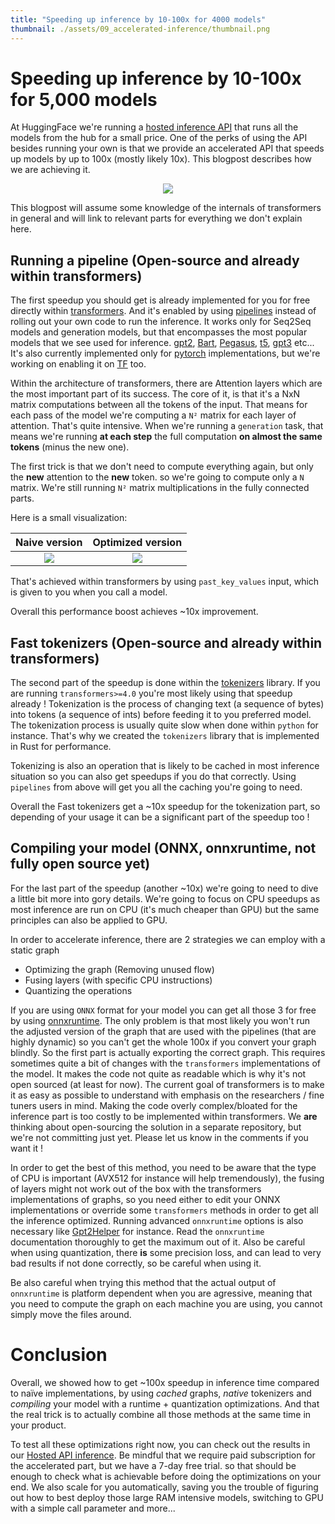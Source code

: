 ```yaml
---
title: "Speeding up inference by 10-100x for 4000 models"
thumbnail: ./assets/09_accelerated-inference/thumbnail.png
---
```


# **Speeding up inference by 10-100x for 5,000 models**

At HuggingFace we're running a [hosted inference API](https://huggingface.co/pricing) that runs
all the models from the hub for a small price. One of the perks of using the API besides running
your own is that we provide an accelerated API that speeds up models by up to 100x (mostly likely 10x). This blogpost describes how we are achieving it.


<p align="center">
  <img src="/blog/assets/accelerated-inference/thumbnail.png" />
</p>


This blogpost will assume some knowledge of the internals of transformers in general
and will link to relevant parts for everything we don't explain here.

## Running a pipeline (Open-source and already within transformers)

The first speedup you should get is already implemented for you for free directly
within [transformers](https://github.com/huggingface/transformers). And it's enabled
by using [pipelines](https://huggingface.co/transformers/main_classes/pipelines.html?highlight=pipelines) instead of rolling out your own code to run the inference.
It works only for Seq2Seq models and generation models, but that encompasses the
most popular models that we see used for inference. [gpt2](https://cdn.openai.com/better-language-models/language_models_are_unsupervised_multitask_learners.pdf), [Bart](https://arxiv.org/abs/1910.13461),
[Pegasus](https://arxiv.org/abs/1912.08777), [t5](https://arxiv.org/abs/1910.10683), [gpt3](https://arxiv.org/abs/2005.14165) etc... It's also currently implemented only for [pytorch](https://pytorch.org/)
implementations, but we're working on enabling it on [TF](https://www.tensorflow.org/) too.

Within the architecture of transformers, there are Attention layers which are
the most important part of its success. The core of it, is that it's a NxN
matrix computations between all the tokens of the input. That means for each
pass of the model we're computing a `N²` matrix for each layer of attention.
That's quite intensive. When we're running a `generation` task, that means we're
running **at each step** the full computation **on almost the same tokens** (minus the new one).

The first trick is that we don't need to compute everything again, but only the **new**
attention to the **new** token. so we're going to compute only a `N` matrix. We're still
running `N²` matrix multiplications in the fully connected parts.

Here is a small visualization:

| Naive version                                                                                             | Optimized version                                                                                       |
|:---------------------------------------------------------------------------------------------------------:|:-------------------------------------------------------------------------------------------------------:|
|![](/blog/assets/accelerated-inference/unoptimized_graph.png)|![](/blog/assets/accelerated-inference/optimized_graph.png)|

That's achieved within transformers by using `past_key_values` input, which is
given to you when you call a model. 

Overall this performance boost achieves ~10x improvement.


## Fast tokenizers (Open-source and already within transformers)

The second part of the speedup is done within the [tokenizers](https://github.com/huggingface/tokenizers/) library.
If you are running `transformers>=4.0` you're most likely using that speedup already !
Tokenization is the process of changing text (a sequence of bytes) into tokens (a sequence
of ints) before feeding it to you preferred model. The tokenization process is usually quite slow
when done within `python` for instance. That's why we created the `tokenizers` library
that is implemented in Rust for performance.

Tokenizing is also an operation that is likely to be cached in most inference situation
so you can also get speedups if you do that correctly. Using `pipelines` from above
will get you all the caching you're going to need.

Overall the Fast tokenizers get a ~10x speedup for the tokenization part, so depending of
your usage it can be a significant part of the speedup too !


## Compiling your model (ONNX, onnxruntime, not fully open source yet)

For the last part of the speedup (another ~10x) we're going to need to dive 
a little bit more into gory details.
We're going to focus on CPU speedups as most inference are run on CPU (it's much cheaper than GPU) but
the same principles can also be applied to GPU.

In order to accelerate inference, there are 2 strategies we can employ with a static graph

 - Optimizing the graph (Removing unused flow)
 - Fusing layers (with specific CPU instructions)
 - Quantizing the operations

If you are using `ONNX` format for your model you can get all those 3 for free
by using [onnxruntime](https://github.com/microsoft/onnxruntime). The only problem
is that most likely you won't run the adjusted version of the graph that are used 
with the pipelines (that are highly dynamic) so you can't get the whole 100x if
you convert your graph blindly. So the first part is actually exporting the correct
graph. This requires sometimes quite a bit of changes with the `transformers` 
implementations of the model. It makes the code not quite as readable which is
why it's not open sourced (at least for now). The current goal of transformers
is to make it as easy as possible to understand with emphasis on the researchers
/ fine tuners users in mind. Making the code overly complex/bloated for the inference
part is too costly to be implemented within transformers. We **are** thinking 
about open-sourcing the solution in a separate repository, but we're not committing just yet.
Please let us know in the comments if you want it !

In order to get the best of this method, you need to be aware that the type of
CPU is important (AVX512 for instance will help tremendously), the fusing of layers
might not work out of the box with the transformers implementations of graphs, so you
need either to edit your ONNX implementations or override some `transformers` methods
in order to get all the inference optimized.
Running advanced `onnxruntime` options is also necessary
like [Gpt2Helper](https://github.com/microsoft/onnxruntime/blob/094384781ea0caa3931061609ca90a84b6a0b64c/onnxruntime/python/tools/transformers/gpt2_helper.py#L100) for instance.
Read the `onnxruntime` documentation thoroughly to get the maximum out of it.
Also be careful when using quantization, there **is** some precision loss, and
can lead to very bad results if not done correctly, so be careful when using it.

Be also careful when trying this method that the actual output of `onnxruntime` 
is platform dependent when you are agressive, meaning that you need to compute
the graph on each machine you are using, you cannot simply move the files around.
 

# Conclusion

Overall, we showed how to get ~100x speedup in inference time compared to naïve
implementations, by using *cached* graphs, *native* tokenizers and *compiling*
your model with a runtime + quantization optimizations. And that the real trick
is to actually combine all those methods at the same time in your product.

To test all these optimizations right now, you can check out the results in our [Hosted API inference](https://huggingface.co/pricing). Be mindful that we require paid subscription for the accelerated part, but we have a 7-day free trial.
so that should be enough to check what is achievable before doing the optimizations on your end.
We also scale for you automatically, saving you the trouble of figuring out how to best
deploy those large RAM intensive models, switching to GPU with a simple call parameter and more...
